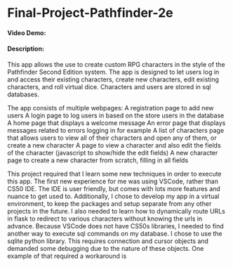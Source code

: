 # Final-Project-Pathfinder-2e
#### Video Demo:  <URL HERE>
#### Description:
This app allows the use to create custom RPG characters in the style of the Pathfinder Second Edition system. The app is designed to let users log in and access their existing characters, create new characters, edit existing characters, and roll virtual dice. Characters and users are stored in sql databases. 

The app consists of multiple webpages:
  A registration page to add new users
  A login page to log users in based on the store users in the database
  A home page that displays a welcome message
  An error page that displays messages related to errors logging in for example
  A list of characters page that allows users to view all of their characters and open any of them, or create a new character
  A page to view a character and also edit the fields of the character (javascript to show/hide the edit fields)
  A new character page to create a new character from scratch, filling in all fields

This project required that I learn some new techniques in order to execute this app. The first new experience for me was using VSCode, rather than CS50 IDE. The IDE is user friendly, but comes with lots more features and nuance to get used to. Additionally, I chose to develop my app in a virtual environment, to keep the packages and setup separate from any other projects in the future. I also needed to learn how to dynamically route URLs in flask to redirect to various characters without knowing the urls in advance. Because VSCode does not have CS50s libraries, I needed to find another way to execute sql commands on my database. I chose to use the sqlite python library. This requires connection and cursor objects and demanded some debugging due to the nature of these objects. One example of that required a workaround is 
  
 
  
